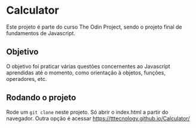 # Calculator

Este projeto é parte do curso The Odin Project, sendo o projeto final de fundamentos de Javascript.

## Objetivo

O objetivo foi praticar várias questões concernentes ao Javascript aprendidas até o momento, como orientação à objetos, funções, operadores, etc.

## Rodando o projeto

Rode um 
``
git clone
``
neste projeto. Só abrir o index.html a partir do navegador.
Outra opção é acessar https://tttecnology.github.io/Calculator/